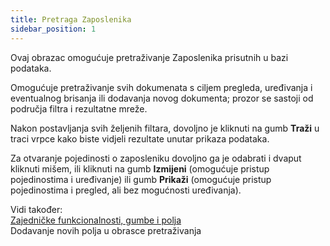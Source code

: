 ```yaml
---
title: Pretraga Zaposlenika
sidebar_position: 1
---
```


Ovaj obrazac omogućuje pretraživanje Zaposlenika prisutnih u bazi podataka.

Omogućuje pretraživanje svih dokumenata s ciljem pregleda, uređivanja i eventualnog brisanja ili dodavanja novog dokumenta; prozor se sastoji od područja filtra i rezultatne mreže.

Nakon postavljanja svih željenih filtara, dovoljno je kliknuti na gumb **Traži** u traci vrpce kako biste vidjeli rezultate unutar prikaza podataka.

Za otvaranje pojedinosti o zaposleniku dovoljno ga je odabrati i dvaput kliknuti mišem, ili kliknuti na gumb **Izmijeni** (omogućuje pristup pojedinostima i uređivanje) ili gumb **Prikaži** (omogućuje pristup pojedinostima i pregled, ali bez mogućnosti uređivanja).

Vidi također:  
[Zajedničke funkcionalnosti, gumbe i polja](/docs/guide/common)  
Dodavanje novih polja u obrasce pretraživanja
